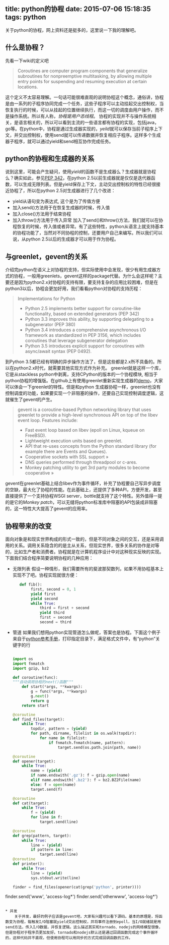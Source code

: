 title: python的协程
date: 2015-07-06 15:18:35
tags: python
---
关于python的协程，网上资料还是挺多的，这里说一下我的理解吧。
## 什么是协程？
先看一下wiki的定义吧

>Coroutines are computer program components that generalize subroutines for nonpreemptive multitasking, by allowing multiple entry points for suspending and resuming execution at certain locations.

这个定义不太容易理解。一句话可能很难直观的说明协程这个概念，通俗讲，协程是由一系列的子程序协同完成一个任务，这些子程序可以主动挂起交出控制权，当恢复执行的时候，可以从挂起的位置继续执行，而这一切的调度由用户操作，而不是操作系统。所以有人称，*协程是用户态线程*。
协程的实现并不与操作系统相关，是语言相关的，所以可以看到主流的一些语言都有协程的实现，包括java，go等。在python中，协程是通过生成器实现的，*yeild*就可以保存当前子程序上下文，并交出控制权，使用send就可以传递数据并恢复相应子程序。这样多个生成器子程序，就可以通过yield和send相互协作完成任务。

## python的协程和生成器的关系
说到这里，可能会产生疑问，使用*yield*的函数不是生成器么？生成器就是协程么？确实如此，参见[PEP 342](https://www.python.org/dev/peps/pep-0342/)，在python 2.5以前生成器就是仅仅是迭代器函数，可以生成无限列表。但是yield保存上下文，主动交出控制权的特性已经很接近协程了，所以在python 2.5对生成器进行了几个改进：
* yield从语句变为表达式, 这个是为了传值方便
* 加入send()方法用于在恢复生成器的时候，传入值
* 加入close()方法用于结束协程
* 加入throw()方法用于传入异常
加入了send()和throw()方法，我们就可以在协程恢复的时候，传入值或者异常。有了这些特性，python从语言上就支持基本的协程功能了，当然对不同协程的控制，还要用户自己来编写。所以我们可以说，从python 2.5以后的生成器才可以用于作为协程。

## 与greenlet，gevent的关系
介绍完python在语义上对协程的支持，但实际使用中会发现，很少有用生成器方式的协程，一般用greenlets，gevent这样的package代替。为什么会这样呢？主要还是因为python2.x对协程的支持有限，要支持复杂的应用比较困难，但是在python3以后，协程会更加好用，我们看看python对协程的支持历程：
>Implementations for Python
>   * Python 2.5 implements better support for coroutine-like functionality, based on extended generators (PEP 342)
>   * Python 3.3 improves this ability, by supporting delegating to a subgenerator (PEP 380)
>   * Python 3.4 introduces a comprehensive asynchronous I/O framework as standardized in PEP 3156, which includes coroutines that leverage subgenerator delegation
>   * Python 3.5 introduces explicit support for coroutines with async/await syntax (PEP 0492).

到Python 3.5都已经有明确的异步操作方法了，但是这些都是2.x所不具备的。所以在python2.x时代，就需要其他实现方式作为补充。
greenlet就是这样一个库，它是从stackless python中剥离，支持CPython的版本的一个协程模块, 相当于python协程的增强版。在github上有使用greenlet重新实现生成器的[demo](https://github.com/python-greenlet/greenlet/blob/master/tests/test_generator.py)，大家可以体会一下greenlet的特性。但是和python 生成器协程一样，greenlet也没有控制调度的功能，如果要实现一个非阻塞的操作，还要自己实现控制调度逻辑，这就催生了gevent的产生。

> gevent is a coroutine-based Python networking library that uses greenlet to provide a high-level synchronous API on top of the libev event loop.
> Features include:
>   * Fast event loop based on libev (epoll on Linux, kqueue on FreeBSD).
>   * Lightweight execution units based on greenlet.
>   * API that re-uses concepts from the Python standard library (for example there are Events and Queues).
>   * Cooperative sockets with SSL support »
>   * DNS queries performed through threadpool or c-ares.
>   * Monkey patching utility to get 3rd party modules to become cooperative »

gevent在greenlet基础上结合libev作为事件循环，补充了协程要自己写异步调度的空缺，最大化了协程的性能。在此基础上，还提供了多种API，方便开发，甚至直接提供了一个支持协程WSGI server，bottle就支持了这个特性。另外值得一提的是它的*Monkey patch*，可以无缝将python标准库中阻塞的API包装成非阻塞的，这一特性大大提高了gevent的应用率。

## 协程带来的改变
面向对象是和现实世界构成的形式一致的，但是不同对象之间的交互，还是采用调用的关系。调用关系隐含的的是主从关系，但现实世界，很多关系的协作是对等的，比如生产者和消费者。协程就是在计算机程序设计中对这种现实反映的实现。
下面我们结合程序简要说明协程的几种应用：
* 无限列表
    假设一种情形，我们需要所有的斐波那契数列，如果不用协程基本上实现不了吧。协程实现就很方便：
    ```python
       def fib():
            first, second = 0, 1
            yield first
            yield second
            while True:
                third = first + second
                yield third
                first = second
                second = third
    ```

* 管道
    如果我们想用python实现管道怎么做呢，答案也是协程。下面这个例子来自于[python参考手册](https://books.google.co.jp/books?id=Chr1NDlUcI8C&pg=PA108&lpg=PA108&dq=coroutine+find_files+cat+grep&source=bl&ots=OCDDzmgZCq&sig=6ldU6qqPblKMl0Qv9li3fBmBsyQ&hl=zh-CN&sa=X&ved=0CCIQ6AEwAGoVChMIxL-D1ciWxwIVzQiOCh26tgyg#v=onepage&q=coroutine%20find_files%20cat%20grep&f=false)，打印指定目录下，满足格式文件中，有“python”关键字的行
    
    ```python
    
    import os
    import fnmatch
    import gzip, bz2
    
    def coroutine(func):
    """自动调用协程的next()函数"""
        def start(*args, **kwargs):
            g = func(*args, **kwargs)
            g.next()
            return g
        return start
    
    @coroutine
    def find_files(target):
        while True:
            topdir, pattern = (yield)
            for path, dirname, filelist in os.walk(topdir):
                for name in filelist:
                    if fnmatch.fnmatch(name, pattern):
                        target.send(os.path.join(path, name))
    
    @coroutine
    def opener(target):
        while True:
            name = (yield)
            if name.endswith('.gz'): f = gzip.open(name)
            elif name.endswith('.bz2'): f = bz2.BZ2File(name)
            else: f = open(name)
            target.send(f)
    
    @coroutine
    def cat(target):
        while True:
            f = (yield)
            for line in f:
                target.send(line)
    
    @coroutine
    def grep(pattern, target):
        while True:
            line = (yield)
            if pattern in line:
                target.send(line)
    @coroutine
    def printer():
        while True:
            line = (yield)
            sys.stdout.write(line)
    
    finder = find_files(opener(cat(grep('python', printer))))

finder.send('www', 'access-log*')
finder.send('otherwww', 'access-log*')
```

* 并发
    关于并发，最好的例子应该是gevent吧，大家有兴趣可以看下源码。基本的原理是，将函数变为协程，每触发I/O阻塞就yield交出控制权，并将事件注册到epoll，当I/O就绪就是用send方法，传入I/O数据，并恢复逻辑。这么描述其实和tornado、nodejs的网络模型很像，但是协程对于程序员更加友好。tornado和nodejs默认还是通过回调函数完成这个事件循环的，这样代码并不直观，但使用协程可以用同步的方式完成回调函数的工作。


